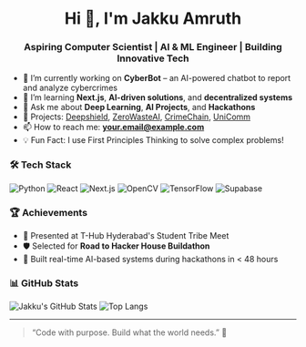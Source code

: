<h1 align="center">Hi 👋, I'm Jakku Amruth</h1>
<h3 align="center">Aspiring Computer Scientist | AI & ML Engineer | Building Innovative Tech</h3>

- 🔭 I’m currently working on **CyberBot** – an AI-powered chatbot to report and analyze cybercrimes  
- 🌱 I’m learning **Next.js**, **AI-driven solutions**, and **decentralized systems**  
- 💬 Ask me about **Deep Learning**, **AI Projects**, and **Hackathons**  
- 🚀 Projects: [Deepshield](#), [ZeroWasteAI](#), [CrimeChain](#), [UniComm](#)  
- 📫 How to reach me: **your.email@example.com**  
- 💡 Fun Fact: I use First Principles Thinking to solve complex problems!  

### 🛠️ Tech Stack
![Python](https://img.shields.io/badge/Python-3776AB?style=flat&logo=python&logoColor=white)
![React](https://img.shields.io/badge/React-20232a?style=flat&logo=react)
![Next.js](https://img.shields.io/badge/Next.js-000000?style=flat&logo=next.js)
![OpenCV](https://img.shields.io/badge/OpenCV-5C3EE8?style=flat&logo=opencv&logoColor=white)
![TensorFlow](https://img.shields.io/badge/TensorFlow-FF6F00?style=flat&logo=tensorflow&logoColor=white)
![Supabase](https://img.shields.io/badge/Supabase-3ECF8E?style=flat&logo=supabase)

### 🏆 Achievements
- 🥇 Presented at T-Hub Hyderabad's Student Tribe Meet
- 🛡️ Selected for **Road to Hacker House Buildathon**
- 🧠 Built real-time AI-based systems during hackathons in < 48 hours

### 📊 GitHub Stats
![Jakku's GitHub Stats](https://github-readme-stats.vercel.app/api?username=jakkuamruth&show_icons=true&theme=radical)
![Top Langs](https://github-readme-stats.vercel.app/api/top-langs/?username=jakkuamruth&layout=compact&theme=radical)

---

> “Code with purpose. Build what the world needs.” 🚀

